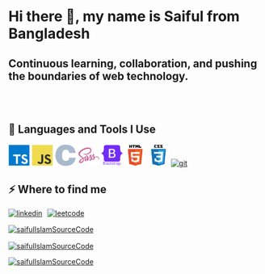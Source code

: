 <h1>Hi there 👋, my name is Saiful from Bangladesh</h1>
<h2>Continuous learning, collaboration, and pushing the boundaries of web technology.</h2>
<br><br>
<h2>🚀 Languages and Tools I Use</h2>
<p>
  <a href="https://raw.githubusercontent.com/devicons/devicon/master/icons/typescript/typescript-original.svg" target="_blank"><img src="https://raw.githubusercontent.com/devicons/devicon/master/icons/typescript/typescript-original.svg" alt="typescript" width="42" height="42" /></a>
  <a href="https://raw.githubusercontent.com/devicons/devicon/master/icons/javascript/javascript-original.svg" target="_blank"><img src="https://raw.githubusercontent.com/devicons/devicon/master/icons/javascript/javascript-original.svg" alt="javascript" width="42" height="42" /></a>
  <a href="https://raw.githubusercontent.com/devicons/devicon/master/icons/c/c-original.svg" target="_blank"><img src="https://raw.githubusercontent.com/devicons/devicon/master/icons/c/c-original.svg" alt="c" width="42" height="42" /></a>
  <a href="https://raw.githubusercontent.com/devicons/devicon/master/icons/sass/sass-original.svg" target="_blank"><img src="https://raw.githubusercontent.com/devicons/devicon/master/icons/sass/sass-original.svg" alt="sass" width="42" height="42" /></a>
  <a href="https://raw.githubusercontent.com/devicons/devicon/master/icons/bootstrap/bootstrap-plain-wordmark.svg" target="_blank"><img src="https://raw.githubusercontent.com/devicons/devicon/master/icons/bootstrap/bootstrap-plain-wordmark.svg" alt="bootstrap" width="42" height="42" /></a>
  <a href="https://raw.githubusercontent.com/devicons/devicon/master/icons/html5/html5-original-wordmark.svg" target="_blank"><img src="https://raw.githubusercontent.com/devicons/devicon/master/icons/html5/html5-original-wordmark.svg" alt="html5" width="42" height="42" /></a>
  <a href="https://raw.githubusercontent.com/devicons/devicon/master/icons/css3/css3-original-wordmark.svg" target="_blank"><img src="https://raw.githubusercontent.com/devicons/devicon/master/icons/css3/css3-original-wordmark.svg" alt="css3" width="42" height="42" /></a>
  <a href="https://www.vectorlogo.zone/logos/git-scm/git-scm-icon.svg" target="_blank"><img src="https://www.vectorlogo.zone/logos/git-scm/git-scm-icon.svg" alt="git" width="42" height="42" /></a>
</p>

<h2>⚡️ Where to find me</h2>
<div style="display: flex; gap: 10px; align-items: center;">
  <a href="https://www.linkedin.com/in/saifulislam-dev/" target="_blank">
    <img src="https://img.freepik.com/premium-photo/round-linkedin-logo-isolated-white-background_469489-1046.jpg?semt=ais_hybrid&w=740" alt="linkedin" width="42" height="42" />
  </a>
  <a href="https://leetcode.com/u/saifulWebDev/" target="_blank">
    <img src="https://upload.wikimedia.org/wikipedia/commons/1/19/LeetCode_logo_black.png?style=for-the-badge&logo=linkedin&logoColor=white&color=%230a77b6" alt="leetcode" width="42" height="42" />
  </a>
</div>

<p><a href="https://github.com/saifulIslamSourceCode" target="_blank"><img align="center" src="https://github-readme-stats.vercel.app/api?username=saifulIslamSourceCode&show_icons=true&locale=en" alt="saifulIslamSourceCode" /></a></p>
<p><a href="https://github.com/saifulIslamSourceCode" target="_blank"><img align="center" src="https://github-readme-streak-stats.herokuapp.com?user=saifulIslamSourceCode&currStreakNum=10&theme=default" alt="saifulIslamSourceCode" /></a></p>
<p><a href="https://github.com/ryo-ma/github-profile-trophy" target="_blank"><img src="https://github-profile-trophy.vercel.app/?username=saifulIslamSourceCode" alt="saifulIslamSourceCode" /></a></p>
